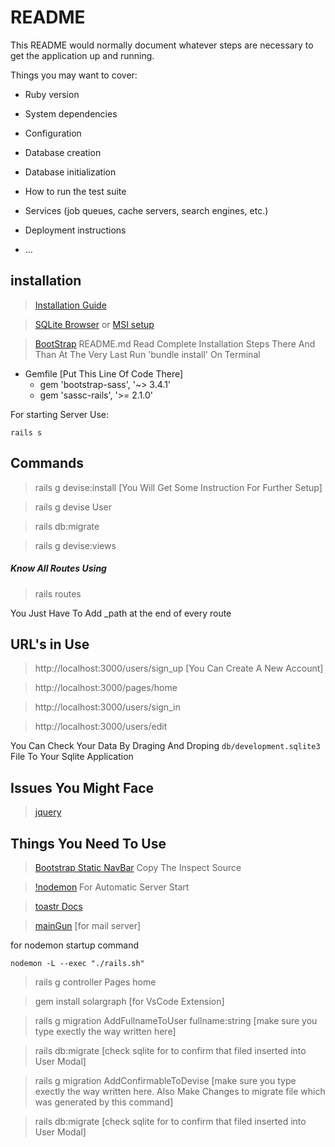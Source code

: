 # README

This README would normally document whatever steps are necessary to get the
application up and running.

Things you may want to cover:

- Ruby version

- System dependencies

- Configuration

- Database creation

- Database initialization

- How to run the test suite

- Services (job queues, cache servers, search engines, etc.)

- Deployment instructions

- ...

## installation

> [Installation Guide](https://www.tutorialspoint.com/ruby-on-rails/rails-installation.htm)

> [SQLite Browser](https://sqlitebrowser.org/) or [MSI setup](https://nightlies.sqlitebrowser.org/latest/)

> [BootStrap](https://github.com/twbs/bootstrap-sass) README.md Read Complete Installation Steps There And Than At The Very Last Run 'bundle install' On Terminal

- Gemfile [Put This Line Of Code There]
  - gem 'bootstrap-sass', '~> 3.4.1'
  - gem 'sassc-rails', '>= 2.1.0'

For starting Server Use:

```
rails s
```

## Commands

> rails g devise:install [You Will Get Some Instruction For Further Setup]

> rails g devise User

> rails db:migrate

> rails g devise:views

##### Know All Routes Using

> rails routes

You Just Have To Add \_path at the end of every route

## URL's in Use

> http://localhost:3000/users/sign_up [You Can Create A New Account]

> http://localhost:3000/pages/home

> http://localhost:3000/users/sign_in

> http://localhost:3000/users/edit

You Can Check Your Data By Draging And Droping `db/development.sqlite3` File To Your Sqlite Application

## Issues You Might Face

> [jquery](https://stackoverflow.com/questions/31102282/couldnt-find-file-jquery-with-type-application-javascript)

## Things You Need To Use

> [Bootstrap Static NavBar](https://getbootstrap.com/docs/3.4/examples/navbar-fixed-top/) Copy The Inspect Source

> [!nodemon](https://stackoverflow.com/questions/36193387/restart-rails-server-automatically-after-every-change-in-controllers) For Automatic Server Start

> [toastr Docs](https://github.com/tylergannon/toastr-rails)

> [mainGun](https://www.mailgun.com/) [for mail server]

for nodemon startup command

```
nodemon -L --exec "./rails.sh"
```

> rails g controller Pages home

> gem install solargraph [for VsCode Extension]

> rails g migration AddFullnameToUser fullname:string [make sure you type exectly the way written here]

> rails db:migrate [check sqlite for to confirm that filed inserted into User Modal]

> rails g migration AddConfirmableToDevise [make sure you type exectly the way written here. Also Make Changes to migrate file which was generated by this command]

> rails db:migrate [check sqlite for to confirm that filed inserted into User Modal]
